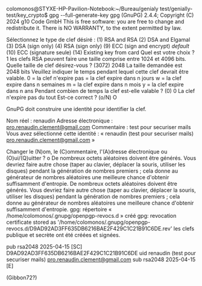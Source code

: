 colomonos@STYXE-HP-Pavilion-Notebook:~/Bureau/genialy test/genially-test/key_crypto$ gpg --full-generate-key
gpg (GnuPG) 2.4.4; Copyright (C) 2024 g10 Code GmbH
This is free software: you are free to change and redistribute it.
There is NO WARRANTY, to the extent permitted by law.

Sélectionnez le type de clef désiré :
   (1) RSA and RSA
   (2) DSA and Elgamal
   (3) DSA (sign only)
   (4) RSA (sign only)
   (9) ECC (sign and encrypt) *default*
  (10) ECC (signature seule)
  (14) Existing key from card
Quel est votre choix ? 1
les clefs RSA peuvent faire une taille comprise entre 1024 et 4096 bits.
Quelle taille de clef désirez-vous ? (3072) 2048
La taille demandée est 2048 bits
Veuillez indiquer le temps pendant lequel cette clef devrait être valable.
         0 = la clef n'expire pas
      <n>  = la clef expire dans n jours
      <n>w = la clef expire dans n semaines
      <n>m = la clef expire dans n mois
      <n>y = la clef expire dans n ans
Pendant combien de temps la clef est-elle valable ? (0) 0
La clef n'expire pas du tout
Est-ce correct ? (o/N) O

GnuPG doit construire une identité pour identifier la clef.

Nom réel : renaudin
Adresse électronique : pro.renaudin.clement@gmail.com
Commentaire : test pour securiser mails
Vous avez sélectionné cette identité :
    « renaudin (test pour securiser mails) <pro.renaudin.clement@gmail.com> »

Changer le (N)om, le (C)ommentaire, l'(A)dresse électronique
ou (O)ui/(Q)uitter ? o
De nombreux octets aléatoires doivent être générés. Vous devriez faire
autre chose (taper au clavier, déplacer la souris, utiliser les disques)
pendant la génération de nombres premiers ; cela donne au générateur de
nombres aléatoires une meilleure chance d'obtenir suffisamment d'entropie.
De nombreux octets aléatoires doivent être générés. Vous devriez faire
autre chose (taper au clavier, déplacer la souris, utiliser les disques)
pendant la génération de nombres premiers ; cela donne au générateur de
nombres aléatoires une meilleure chance d'obtenir suffisamment d'entropie.
gpg: répertoire « /home/colomonos/.gnupg/openpgp-revocs.d » créé
gpg: revocation certificate stored as '/home/colomonos/.gnupg/openpgp-revocs.d/D9AD92AD3FF635DB6216BAE2F429C1C21B91C6DE.rev'
les clefs publique et secrète ont été créées et signées.

pub   rsa2048 2025-04-15 [SC]
      D9AD92AD3FF635DB6216BAE2F429C1C21B91C6DE
uid                      renaudin (test pour securiser mails) <pro.renaudin.clement@gmail.com>
sub   rsa2048 2025-04-15 [E]


(Gibbon72?)